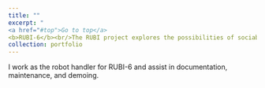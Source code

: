 ```yaml
---
title: ""
excerpt: "
<a href="#top">Go to top</a>
<b>RUBI-6</b><br/>The RUBI project explores the possibilities of sociable robots as a tool for education and enrichment for toddlers in early childhood education environments.<br/>[<img src='/images/rubi_project.png'>](http://rubi.ucsd.edu)"
collection: portfolio
---
```


I work as the robot handler for RUBI-6 and assist in documentation, maintenance, and demoing.
